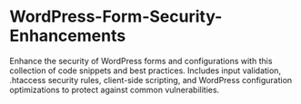 # WordPress-Form-Security-Enhancements
Enhance the security of WordPress forms and configurations with this collection of code snippets and best practices. Includes input validation, .htaccess security rules, client-side scripting, and WordPress configuration optimizations to protect against common vulnerabilities.
